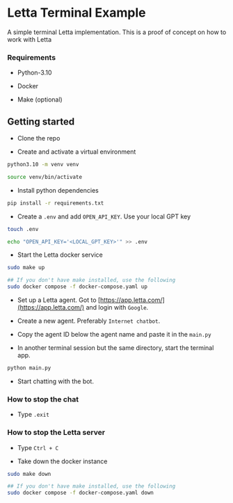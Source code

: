 # Letta Terminal Example

A simple terminal Letta implementation. This is a proof of concept on how to work with Letta

### Requirements

- Python-3.10

- Docker

- Make (optional)

## Getting started

- Clone the repo

- Create and activate a virtual environment

```sh
python3.10 -m venv venv

source venv/bin/activate
```

- Install python dependencies

```sh
pip install -r requirements.txt
```

- Create a `.env` and add `OPEN_API_KEY`. Use your local GPT key

```sh
touch .env

echo "OPEN_API_KEY='<LOCAL_GPT_KEY>'" >> .env
```

- Start the Letta docker service

```sh
sudo make up

## If you don't have make installed, use the following
sudo docker compose -f docker-compose.yaml up
```

- Set up a Letta agent. Got to [https://app.letta.com/](https://app.letta.com/) and login with `Google`.

- Create a new agent. Preferably `Internet chatbot`.

- Copy the agent ID below the agent name and paste it in the `main.py`

- In another terminal session but the same directory, start the terminal app.

```sh
python main.py
```

- Start chatting with the bot.

### How to stop the chat

- Type `.exit`

### How to stop the Letta server

- Type `Ctrl + C`

- Take down the docker instance

```sh
sudo make down

## If you don't have make installed, use the following
sudo docker compose -f docker-compose.yaml down
```

